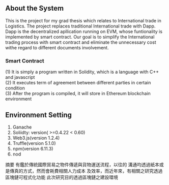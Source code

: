 ## About the System
This is the project for my grad thesis which relates to International trade in Logistics. 
The project replaces traditional International trade with Dapp. Dapp is the decentralized apllication running on EVM, whose funtionality is implemented by smart contract.
Our goal is to simplify the International trading process with smart contract and eliminate the unnecessary cost
  withe regard to different documents involvement.

### Smart Contract
(1) It is simply a program written in Solidity, which is a language with C++ and javascript   
(2) It executes term of agreement between different parties in certain condition   
(3) After the program is compiled, it will store in Ethereum blockchain environment


## Environment Setting
1. Ganache
2. Soliidty: version( >=0.4.22 < 0.60)
3. Web3.js(version 1.2.4)
4. Truffle(version 5.1.0)
5. npm(version 6.11.3)
6. nod


摘要
有鑑於傳統國際貿易之物件傳遞與貨物運送流程，以往的
溝通均透過紙本或是傳真的方式，然而會耗費相關人力成本
及效率，而近年來，有相關之研究透過區塊鏈可程式化功能
此次研究目的透過區塊鏈之建設環境
